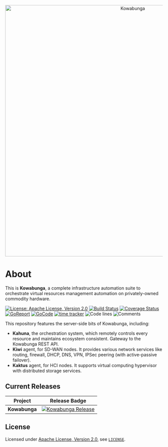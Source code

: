 <p align="center">
  <a href="https://www.kowabunga.cloud/?utm_source=github&utm_medium=logo" target="_blank">
    <picture>
      <source srcset="https://raw.githubusercontent.com/kowabunga-cloud/infographics/master/art/kowabunga-title-white.png" media="(prefers-color-scheme: dark)" />
      <source srcset="https://raw.githubusercontent.com/kowabunga-cloud/infographics/master/art/kowabunga-title-black.png" media="(prefers-color-scheme: light), (prefers-color-scheme: no-preference)" />
      <img src="https://raw.githubusercontent.com/kowabunga-cloud/infographics/master/art/kowabunga-title-black.png" alt="Kowabunga" width="800">
    </picture>
  </a>
</p>

# About

This is **Kowabunga**, a complete infrastructure automation suite to orchestrate virtual resources management automation on privately-owned commodity hardware.

[![License: Apache License, Version 2.0](https://img.shields.io/badge/License-Apache_2.0-blue.svg)](https://spdx.org/licenses/Apache-2.0.html)
[![Build Status](https://github.com/kowabunga-cloud/kowabunga/actions/workflows/ci.yml/badge.svg)](https://github.com/kowabunga-cloud/kowabunga/actions/workflows/ci.yml)
[![Coverage Status](https://codecov.io/gh/kowabunga-cloud/kowabunga/branch/master/graph/badge.svg)](https://codecov.io/gh/kowabunga-cloud/kowabunga)
[![GoReport](https://goreportcard.com/badge/github.com/kowabunga-cloud/kowabunga)](https://goreportcard.com/report/github.com/kowabunga-cloud/kowabunga)
[![GoCode](https://img.shields.io/badge/go.dev-pkg-007d9c.svg?style=flat)](https://pkg.go.dev/github.com/kowabunga-cloud/kowabunga)
[![time tracker](https://wakatime.com/badge/gtihub/kowabunga-cloud/kowabunga.svg)](https://wakatime.com/badge/github/kowabunga-cloud/kowabunga)
![Code lines](https://sloc.xyz/github/kowabunga-cloud/kowabunga/?category=code)
![Comments](https://sloc.xyz/github/kowabunga-cloud/kowabunga/?category=comments)

This repository features the server-side bits of Kowabunga, including:

- **Kahuna**, the orchestration system, which remotely controls every resource and maintains ecosystem consistent. Gateway to the Kowabunga REST API.
- **Kiwi** agent, for SD-WAN nodes. It provides various network services like routing, firewall, DHCP, DNS, VPN, IPSec peering (with active-passive failover).
- **Kaktus** agent, for HCI nodes. It supports virtual computing hypervisor with distributed storage services.

## Current Releases

| Project            | Release Badge                                                                                       |
|--------------------|-----------------------------------------------------------------------------------------------------|
| **Kowabunga**           | [![Kowabunga Release](https://img.shields.io/github/v/release/kowabunga-cloud/kowabunga)](https://github.com/kowabunga-cloud/kowabunga/releases) |

## License

Licensed under [Apache License, Version 2.0](https://opensource.org/license/apache-2-0), see [`LICENSE`](LICENSE).
